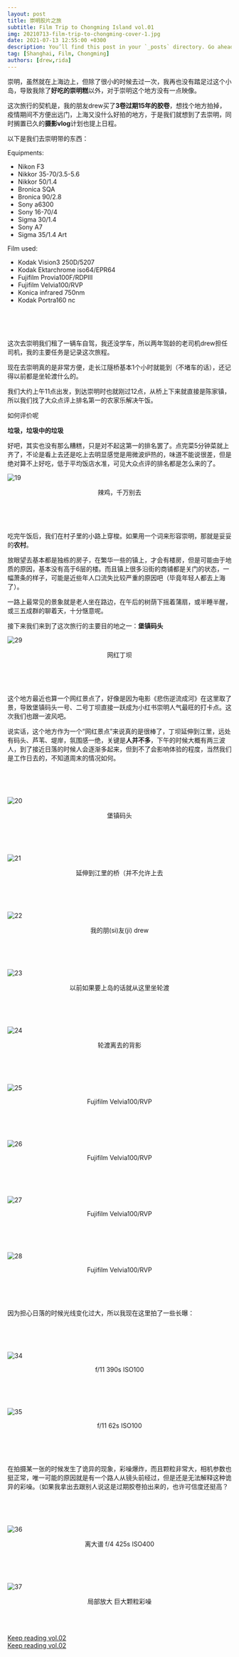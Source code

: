 ```yaml
---
layout: post
title: 崇明胶片之旅
subtitle: Film Trip to Chongming Island vol.01
img: 20210713-film-trip-to-chongming-cover-1.jpg
date: 2021-07-13 12:55:00 +0300
description: You’ll find this post in your `_posts` directory. Go ahead and edit it and re-build the site to see your changes.
tag: [Shanghai, Film, Chongming]
authors: [drew,rida]
---
```


崇明，虽然就在上海边上，但除了很小的时候去过一次，我再也没有踏足过这个小岛，导致我除了**好吃的崇明糕**以外，对于崇明这个地方没有一点映像。

这次旅行的契机是，我的朋友drew买了**3卷过期15年的胶卷**，想找个地方拍掉，疫情期间不方便出远门，上海又没什么好拍的地方，于是我们就想到了去崇明，同时搁置已久的**摄影vlog**计划也提上日程。

以下是我们去崇明带的东西：

Equipments:

- Nikon F3
- Nikkor 35-70/3.5-5.6
- Nikkor 50/1.4
- Bronica SQA
- Bronica 90/2.8
- Sony a6300
- Sony 16-70/4
- Sigma 30/1.4
- Sony A7
- Sigma 35/1.4 Art

Film used:

- Kodak Vision3 250D/5207
- Kodak Ektarchrome iso64/EPR64
- Fujifilm Provia100F/RDPIII
- Fujifilm Velvia100/RVP
- Konica infrared 750nm
- Kodak Portra160 nc

<div style="height: 50px;"></div>

这次去崇明我们租了一辆车自驾，我还没学车，所以两年驾龄的老司机drew担任司机，我的主要任务是记录这次旅程。

现在去崇明真的是非常方便，走长江隧桥基本1个小时就能到（不堵车的话），还记得以前都是坐轮渡什么的。

我们大约上午11点出发，到达崇明时也就刚过12点，从桥上下来就直接是陈家镇，所以我们找了大众点评上排名第一的农家乐解决午饭。

如何评价呢

**垃圾，垃圾中的垃圾**

好吧，其实也没有那么糟糕，只是对不起这第一的排名罢了。点完菜5分钟菜就上齐了，不论是看上去还是吃上去明显感觉是用微波炉热的，味道不能说很差，但是绝对算不上好吃，低于平均饭店水准，可见大众点评的排名都是怎么来的了。

![19](/assets/img/20210713-film-trip-to-chongming/film-trip-to-chongming-pic-1.png)
<p style="text-align: center;">
辣鸡，千万别去
</p>

<div style="height: 50px;"></div>

吃完午饭后，我们在村子里的小路上穿梭。如果用一个词来形容崇明，那就是妥妥的**农村**。

放眼望去基本都是独栋的房子，在繁华一些的镇上，才会有楼房，但是可能由于地质的原因，基本没有高于6层的楼。而且镇上很多沿街的商铺都是关门的状态，一幅萧条的样子，可能是近些年人口流失比较严重的原因吧（毕竟年轻人都去上海了）。

一路上最常见的景象就是老人坐在路边，在午后的树荫下摇着蒲扇，或半睡半醒，或三五成群的聊着天，十分惬意呢。

接下来我们来到了这次旅行的主要目的地之一：**堡镇码头**

![29](/assets/img/20210713-film-trip-to-chongming/film-trip-to-chongming-drew-33.jpg)
<p style="text-align: center;">
网红丁坝
</p>

<div style="height: 50px;"></div>

这个地方最近也算一个网红景点了，好像是因为电影《悲伤逆流成河》在这里取了景，导致堡镇码头一号、二号丁坝直接一跃成为小红书崇明人气最旺的打卡点。这次我们也跟一波风吧。

说实话，这个地方作为一个“网红景点”来说真的是很棒了，丁坝延伸到江里，远处有码头、芦苇、堤岸，氛围感一绝，关键是**人并不多**，下午的时候大概有两三波人，到了接近日落的时候人会逐渐多起来，但到不了会影响体验的程度，当然我们是工作日去的，不知道周末的情况如何。

<div style="height: 50px;"></div>

![20](/assets/img/20210713-film-trip-to-chongming/film-trip-to-chongming-rida-6.jpg)
<p style="text-align: center;">
堡镇码头
</p>

<div style="height: 50px;"></div>

![21](/assets/img/20210713-film-trip-to-chongming/film-trip-to-chongming-rida-7.jpg)
<p style="text-align: center;">
延伸到江里的桥（并不允许上去
</p>

<div style="height: 50px;"></div>

![22](/assets/img/20210713-film-trip-to-chongming/film-trip-to-chongming-rida-8.jpg)
<p style="text-align: center;">
我的朋(si)友(ji) drew
</p>

<div style="height: 50px;"></div>

![23](/assets/img/20210713-film-trip-to-chongming/film-trip-to-chongming-rida-9.jpg)
<p style="text-align: center;">
以前如果要上岛的话就从这里坐轮渡
</p>

<div style="height: 50px;"></div>

![24](/assets/img/20210713-film-trip-to-chongming/film-trip-to-chongming-drew-34.jpg)
<p style="text-align: center;">
轮渡离去的背影
</p>

<div style="height: 50px;"></div>

![25](/assets/img/20210713-film-trip-to-chongming/film-trip-to-chongming-drew-29.jpg)
<p style="text-align: center;">
Fujifilm Velvia100/RVP
</p>

<div style="height: 50px;"></div>

![26](/assets/img/20210713-film-trip-to-chongming/film-trip-to-chongming-drew-30.jpg)
<p style="text-align: center;">
Fujifilm Velvia100/RVP
</p>

<div style="height: 50px;"></div>

![27](/assets/img/20210713-film-trip-to-chongming/film-trip-to-chongming-drew-31.jpg)
<p style="text-align: center;">
Fujifilm Velvia100/RVP
</p>

<div style="height: 50px;"></div>

![28](/assets/img/20210713-film-trip-to-chongming/film-trip-to-chongming-drew-32.jpg)
<p style="text-align: center;">
Fujifilm Velvia100/RVP
</p>

<div style="height: 50px;"></div>

因为担心日落的时候光线变化过大，所以我现在这里拍了一些长曝：

<div style="height: 50px;"></div>

![34](/assets/img/20210713-film-trip-to-chongming/film-trip-to-chongming-rida-1.jpg)
<p style="text-align: center;">
f/11 390s ISO100
</p>

<div style="height: 50px;"></div>

![35](/assets/img/20210713-film-trip-to-chongming/film-trip-to-chongming-rida-2.jpg)
<p style="text-align: center;">
f/11 62s ISO100
</p>

<div style="height: 50px;"></div>

在拍摄某一张的时候发生了诡异的现象，彩噪爆炸，而且颗粒非常大，相机参数也挺正常，唯一可能的原因就是有一个路人从镜头前经过，但是还是无法解释这种诡异的彩噪。（如果我拿出去跟别人说这是过期胶卷拍出来的，也许可信度还挺高？

<div style="height: 50px;"></div>

![36](/assets/img/20210713-film-trip-to-chongming/film-trip-to-chongming-rida-3.jpg)
<p style="text-align: center;">
离大谱 f/4 425s ISO400
</p>

<div style="height: 50px;"></div>

![37](/assets/img/20210713-film-trip-to-chongming/film-trip-to-chongming-rida-3(1).jpg)
<p style="text-align: center;">
局部放大 巨大颗粒彩噪
</p>

<div style="height: 50px;"></div>

<div>
<a href="../film-trip-to-chongming-2" class="button_back back"><i class="fa fa-long-arrow-right" aria-hidden="true"></i> Keep reading vol.02</a>
</div>

<div>
<a href="../film-trip-to-chongming-2" class="button_next next"><i class="fa fa-long-arrow-right" aria-hidden="true"></i> Keep reading vol.02</a>
</div>